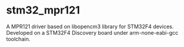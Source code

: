 # stm32_mpr121
A MPR121 driver based on libopencm3 library for STM32F4 devices. Developed on a STM32F4 Discovery board under arm-none-eabi-gcc toolchain.
